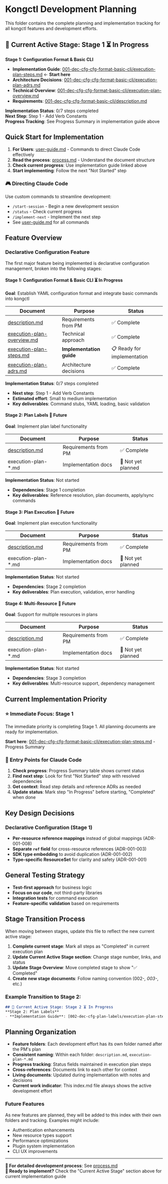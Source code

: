 # Kongctl Development Planning

This folder contains the complete planning and implementation tracking for all kongctl features and development efforts.

## 🎯 Current Active Stage: Stage 1 ⏳ In Progress

**Stage 1: Configuration Format & Basic CLI**
- **Implementation Guide**: [001-dec-cfg-cfg-format-basic-cli/execution-plan-steps.md](001-dec-cfg-cfg-format-basic-cli/execution-plan-steps.md) ← **Start here**
- **Architecture Decisions**: [001-dec-cfg-cfg-format-basic-cli/execution-plan-adrs.md](001-dec-cfg-cfg-format-basic-cli/execution-plan-adrs.md)
- **Technical Overview**: [001-dec-cfg-cfg-format-basic-cli/execution-plan-overview.md](001-dec-cfg-cfg-format-basic-cli/execution-plan-overview.md)
- **Requirements**: [001-dec-cfg-cfg-format-basic-cli/description.md](001-dec-cfg-cfg-format-basic-cli/description.md)

**Implementation Status**: 0/7 steps completed  
**Next Step**: Step 1 - Add Verb Constants  
**Progress Tracking**: See Progress Summary in implementation guide above

## Quick Start for Implementation

1. **For Users**: [user-guide.md](user-guide.md) - Commands to direct Claude Code effectively
2. **Read the process**: [process.md](process.md) - Understand the document structure
3. **Check current progress**: Use implementation guide linked above
4. **Start implementing**: Follow the next "Not Started" step

### 🎮 Directing Claude Code

Use custom commands to streamline development:
- `/start-session` - Begin a new development session
- `/status` - Check current progress
- `/implement-next` - Implement the next step
- See [user-guide.md](user-guide.md) for all commands

## Feature Overview

### Declarative Configuration Feature

The first major feature being implemented is declarative configuration management, broken into the following stages:

#### Stage 1: Configuration Format & Basic CLI ⏳ In Progress
**Goal**: Establish YAML configuration format and integrate basic commands into kongctl

| Document | Purpose | Status |
|----------|---------|---------|
| [description.md](001-dec-cfg-cfg-format-basic-cli/description.md) | Requirements from PM | ✅ Complete |
| [execution-plan-overview.md](001-dec-cfg-cfg-format-basic-cli/execution-plan-overview.md) | Technical approach | ✅ Complete |
| [execution-plan-steps.md](001-dec-cfg-cfg-format-basic-cli/execution-plan-steps.md) | **Implementation guide** | 📋 Ready for implementation |
| [execution-plan-adrs.md](001-dec-cfg-cfg-format-basic-cli/execution-plan-adrs.md) | Architecture decisions | ✅ Complete |

**Implementation Status**: 0/7 steps completed
- **Next step**: Step 1 - Add Verb Constants
- **Estimated effort**: Small to medium implementation
- **Key deliverables**: Command stubs, YAML loading, basic validation

#### Stage 2: Plan Labels 🔮 Future
**Goal**: Implement plan label functionality

| Document | Purpose | Status |
|----------|---------|---------|
| [description.md](002-dec-cfg-plan-labels/description.md) | Requirements from PM | ✅ Complete |
| execution-plan-*.md | Implementation docs | 🔮 Not yet planned |

**Implementation Status**: Not started
- **Dependencies**: Stage 1 completion
- **Key deliverables**: Reference resolution, plan documents, apply/sync commands

#### Stage 3: Plan Execution 🔮 Future
**Goal**: Implement plan execution functionality

| Document | Purpose | Status |
|----------|---------|---------|
| [description.md](003-dec-cfg-plan-exec/description.md) | Requirements from PM | ✅ Complete |
| execution-plan-*.md | Implementation docs | 🔮 Not yet planned |

**Implementation Status**: Not started
- **Dependencies**: Stage 2 completion
- **Key deliverables**: Plan execution, validation, error handling

#### Stage 4: Multi-Resource 🔮 Future
**Goal**: Support for multiple resources in plans

| Document | Purpose | Status |
|----------|---------|---------|
| [description.md](004-dec-cfg-multi-resource/description.md) | Requirements from PM | ✅ Complete |
| execution-plan-*.md | Implementation docs | 🔮 Not yet planned |

**Implementation Status**: Not started
- **Dependencies**: Stage 3 completion
- **Key deliverables**: Multi-resource support, dependency management

## Current Implementation Priority

### ⭐ Immediate Focus: Stage 1
The immediate priority is completing Stage 1. All planning documents are ready for implementation.

**Start here**: [001-dec-cfg-cfg-format-basic-cli/execution-plan-steps.md](001-dec-cfg-cfg-format-basic-cli/execution-plan-steps.md) - Progress Summary

### 🎯 Entry Points for Claude Code

1. **Check progress**: Progress Summary table shows current status
2. **Find next step**: Look for first "Not Started" step with resolved dependencies  
3. **Get context**: Read step details and reference ADRs as needed
4. **Update status**: Mark step "In Progress" before starting, "Completed" when done

## Key Design Decisions

### Declarative Configuration (Stage 1)
- **Per-resource reference mappings** instead of global mappings (ADR-001-008)
- **Separate `ref` field** for cross-resource references (ADR-001-003) 
- **SDK type embedding** to avoid duplication (ADR-001-002)
- **Type-specific ResourceSet** for clarity and safety (ADR-001-001)

## General Testing Strategy

- **Test-first approach** for business logic
- **Focus on our code**, not third-party libraries
- **Integration tests** for command execution
- **Feature-specific validation** based on requirements

## Stage Transition Process

When moving between stages, update this file to reflect the new current active stage:

1. **Complete current stage**: Mark all steps as "Completed" in current execution plan
2. **Update Current Active Stage section**: Change stage number, links, and status
3. **Update Stage Overview**: Move completed stage to show "✅ Completed" 
4. **Create new stage documents**: Follow naming convention (002-*, 003-*, etc.)

### Example Transition to Stage 2:
```markdown
## 🎯 Current Active Stage: Stage 2 ⏳ In Progress
**Stage 2: Plan Labels**
- **Implementation Guide**: [002-dec-cfg-plan-labels/execution-plan-steps.md](002-dec-cfg-plan-labels/execution-plan-steps.md) ← **Start here**
```

## Planning Organization

- **Feature folders**: Each development effort has its own folder named after the PM's plan
- **Consistent naming**: Within each folder: `description.md`, `execution-plan-*.md`
- **Progress tracking**: Status fields maintained in execution plan steps
- **Cross-references**: Documents link to each other for context
- **Living documents**: Updated during implementation with notes and decisions
- **Current work indicator**: This index.md file always shows the active development effort

### Future Features

As new features are planned, they will be added to this index with their own folders and tracking. Examples might include:
- Authentication enhancements
- New resource types support
- Performance optimizations
- Plugin system implementation
- CLI UX improvements

---

**📖 For detailed development process**: See [process.md](process.md)  
**🚀 Ready to implement?** Check the "Current Active Stage" section above for current implementation guide